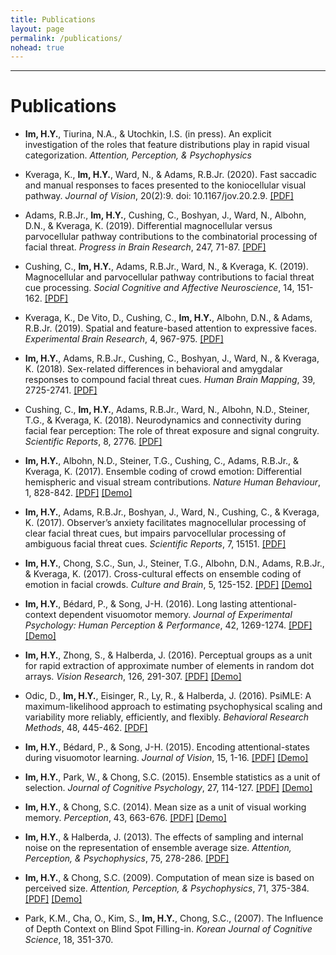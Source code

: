 ```yaml
---
title: Publications
layout: page
permalink: /publications/
nohead: true
---
```

------
# Publications<br />

* **Im, H.Y.**, Tiurina, N.A., & Utochkin, I.S. (in press). An explicit investigation of the roles that feature distributions play in rapid visual categorization. _Attention, Perception, & Psychophysics_

* Kveraga, K., **Im, H.Y.**, Ward, N., & Adams, R.B.Jr. (2020). Fast saccadic and manual responses to faces presented to the koniocellular visual pathway. _Journal of Vision_, 20(2):9. doi: 10.1167/jov.20.2.9. [[PDF]](../KverageIm_JOV_2020.pdf)

*  Adams, R.B.Jr., **Im, H.Y.**, Cushing, C., Boshyan, J., Ward, N., Albohn, D.N., & Kveraga, K. (2019). Differential magnocellular versus parvocellular pathway contributions to the combinatorial processing of facial threat. _Progress in Brain Research_, 247, 71-87. [[PDF]](../AdamsIm_PBR_2019.pdf)

* Cushing, C., **Im, H.Y.**, Adams, R.B.Jr., Ward, N., & Kveraga, K. (2019). Magnocellular and parvocellular pathway contributions to facial threat cue processing. _Social Cognitive and Affective Neuroscience_, 14, 151-162. [[PDF]](../CushingIm_SCAN_2019.pdf)

* Kveraga, K., De Vito, D., Cushing, C., **Im, H.Y.**, Albohn, D.N., & Adams, R.B.Jr. (2019). Spatial and feature-based attention to expressive faces. _Experimental Brain Research_, 4, 967-975. [[PDF]](../Kverage_EBR_2019.pdf)

* **Im, H.Y.**, Adams, R.B.Jr., Cushing, C., Boshyan, J., Ward, N., & Kveraga, K. (2018). Sex-related differences in behavioral and amygdalar responses to compound facial threat cues. _Human Brain Mapping_, 39, 2725-2741. [[PDF]](../Im_Hum._Brain_Mapp._2018.pdf)

* Cushing, C., **Im, H.Y.**, Adams, R.B.Jr., Ward, N., Albohn, N.D., Steiner, T.G., & Kveraga, K. (2018). Neurodynamics and connectivity during facial fear perception: The role of threat exposure and signal congruity. _Scientific Reports_, 8, 2776. [[PDF]](../Cushing_SciRep_2018.pdf)

* **Im, H.Y.**, Albohn, N.D., Steiner, T.G., Cushing, C., Adams, R.B.Jr., & Kveraga, K. (2017). Ensemble coding of crowd emotion: Differential hemispheric and visual stream contributions. _Nature Human Behaviour_, 1, 828-842. [[PDF]](../Im_etal_NHB_2017.pdf) [[Demo]](../Flash2.gif)

* **Im, H.Y.**, Adams, R.B.Jr., Boshyan, J., Ward, N., Cushing, C., & Kveraga, K. (2017). Observer’s anxiety facilitates magnocellular processing of clear facial threat cues, but impairs parvocellular processing of ambiguous facial threat cues. _Scientific Reports_, 7, 15151. [[PDF]](../Im_etal_Sci_Rep_2017.pdf)

* **Im, H.Y.**, Chong, S.C., Sun, J., Steiner, T.G., Albohn, D.N., Adams, R.B.Jr., & Kveraga, K. (2017). Cross-cultural effects on ensemble coding of emotion in facial crowds. _Culture and Brain_, 5, 125-152. [[PDF]](../Im_etal_Cult_Br_2017.pdf) [[Demo]](../Flash2.gif)

* **Im, H.Y.**, Bédard, P., & Song, J-H. (2016). Long lasting attentional-context dependent visuomotor memory. _Journal of Experimental Psychology: Human Perception & Performance_, 42, 1269-1274. [[PDF]](../Imetal_JEP_2016.pdf) [[Demo]](../Flash.gif)

* **Im, H.Y.**, Zhong, S., & Halberda, J. (2016). Perceptual groups as a unit for rapid extraction of approximate number of elements in random dot arrays. _Vision Research_, 126, 291-307. [[PDF]](../Imetal_VR_2016.pdf) [[Demo]](../dot_num.gif)

* Odic, D., **Im, H.Y.**, Eisinger, R., Ly, R., & Halberda, J. (2016). PsiMLE: A maximum-likelihood approach to estimating psychophysical scaling and variability more reliably, efficiently, and flexibly. _Behavioral Research Methods_, 48, 445-462. [[PDF]](../Odic_Behavior_Research_Methods_2015.pdf)

* **Im, H.Y.**, Bédard, P., & Song, J-H. (2015). Encoding attentional-states during visuomotor learning. _Journal of Vision_, 15, 1-16. [[PDF]](../Imetal_JOV_2015.pdf) [[Demo]](../Flash.gif)

* **Im, H.Y.**, Park, W., & Chong, S.C. (2015). Ensemble statistics as a unit of selection. _Journal of Cognitive Psychology_, 27, 114-127. [[PDF]](../Imetal_JCP_2015.pdf) [[Demo]](../meansize.gif)

* **Im, H.Y.**, & Chong, S.C. (2014). Mean size as a unit of visual working memory. _Perception_, 43, 663-676. [[PDF]](../Im_Chong_Perception_2014.pdf) [[Demo]](../meansize.gif)

* **Im, H.Y.**, & Halberda, J. (2013). The effects of sampling and internal noise on the representation of ensemble average size. _Attention, Perception, & Psychophysics_, 75, 278-286. [[PDF]](../Im_Halberda_APP_2013.pdf)

* **Im, H.Y.**, & Chong, S.C. (2009). Computation of mean size is based on perceived size. _Attention, Perception, & Psychophysics_, 71, 375-384. [[PDF]](../Im_Chong_APP_2009.pdf) [[Demo]](../ebbing.gif)

* Park, K.M., Cha, O., Kim, S., **Im, H.Y.**, Chong, S.C., (2007). The Influence of Depth Context on Blind Spot Filling-in. _Korean Journal of Cognitive Science_, 18, 351-370.

